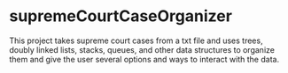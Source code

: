 # supremeCourtCaseOrganizer

This project takes supreme court cases from a txt file and uses trees, doubly linked lists, stacks, queues, and other data structures to organize
them and give the user several options and ways to interact with the data. 
